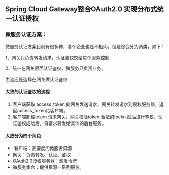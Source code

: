 ## Spring Cloud Gateway整合OAuth2.0 实现分布式统一认证授权

### 微服务认证方案：

微服务认证方案目前有很多种，各个企业也是不相同，但是综合分为两类，如下：

1、网关只负责转发请求，认证鉴权交给每个服务控制

2、统一在网关层面认证鉴权，微服务只负责业务。



主流还是选择在网关做认证鉴权

#### 大致的认证鉴权的流程

1. 客户端获取 access_token,向网关发送请求，网关转发请求到授权服务器，返回access_token给客户端。
2. 客户端卸载token 请求网关，网关校验token 合法的toekn 然后进行鉴权，认证鉴权成功后，将请求转发给具体的后台服务。

#### 大致分为四个角色

-  客户端：需要反问微服务资源
- 网关：负责转发、认证、鉴权
- OAuth2.0授权服务器：颁发令牌
- 微服务集合：提供资源一系列服务。



